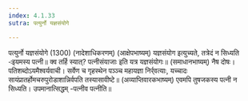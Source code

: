 ```yaml
---
index: 4.1.33
sutra: पत्युर्नो यज्ञसंयोगे

---
```

 पत्युर्नो यज्ञसंयोगे (1300) (नादेशाधिकरणम्) (आक्षेपभाष्यम्) यज्ञसंयोग इत्युच्यते, तत्रेदं न सिध्यति -ःइयमस्य पत्नी॥ क्व तर्हि स्यात्? पत्नीसंयाजाः इति यत्र यज्ञसंयोगः॥ (समाधानभाष्यम्) नैष दोषः। पतिशब्दोऽयमैश्वर्यवाची। सर्वेण च गृहस्थेन पञ्ञ्च महायज्ञा निर्र्वत्याः, यच्चादः सायंप्रातर्होमचरुपुरोडाशान्निर्वपति तस्यासावीष्टे॥ (अव्याप्तिवारकभाष्यम्) एवमपि तुषजकस्य पत्नी न सिध्यति। उपमानात्सिद्धम् -पत्नीव पत्नीति॥ 